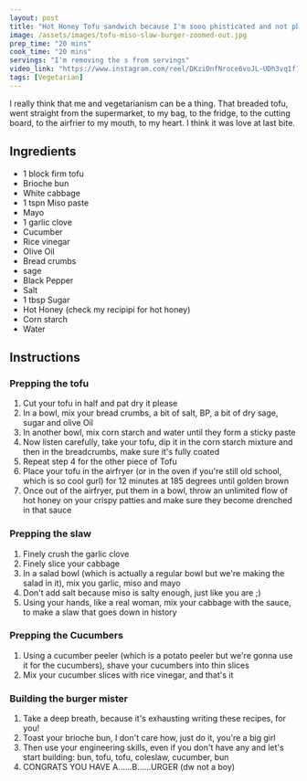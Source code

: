 ```yaml
---
layout: post
title: "Hot Honey Tofu sandwich because I'm sooo phisticated and not phisticated"
image: /assets/images/tofu-miso-slaw-burger-zoomed-out.jpg
prep_time: "20 mins"
cook_time: "20 mins"
servings: "I'm removing the s from servings"
video_link: "https://www.instagram.com/reel/DKziDnfNroce6voJL-UDh3vq1f1Aea-fA1Pm0I0/?igsh=dzRwc3Zqd2Rvb2Zo"
tags: [Vegetarian]
---
```


I really think that me and vegetarianism can be a thing. That breaded tofu, went straight from the supermarket, to my bag, to the fridge, to the cutting board, to the airfrier to my mouth, to my heart. I think it was love at last bite. 

## Ingredients

* 1 block firm tofu
* Brioche bun
* White cabbage
* 1 tspn Miso paste
* Mayo
* 1 garlic clove
* Cucumber
* Rice vinegar
* Olive Oil 
* Bread crumbs
* sage
* Black Pepper
* Salt
* 1 tbsp Sugar
* Hot Honey (check my recipipi for hot honey)
* Corn starch
* Water


## Instructions

### Prepping the tofu
1. Cut your tofu in half and pat dry it please
2. In a bowl, mix your bread crumbs, a bit of salt, BP, a bit of dry sage, sugar and olive Oil
3. In another bowl, mix corn starch and water until they form a sticky paste
4. Now listen carefully, take your tofu, dip it in the corn starch mixture and then in the breadcrumbs, make sure it's fully coated
5. Repeat step 4 for the other piece of Tofu
6. Place your tofu in the airfryer (or in the oven if you're still old school, which is so cool gurl) for 12 minutes at 185 degrees until golden brown
7. Once out of the airfryer, put them in a bowl, throw an unlimited flow of hot honey on your crispy patties and make sure they become drenched in that sauce

### Prepping the slaw
1. Finely crush the garlic clove
2. Finely slice your cabbage
3. In a salad bowl (which is actually a regular bowl but we're making the salad in it), mix you garlic, miso and mayo
4. Don't add salt because miso is salty enough, just like you are ;)
5. Using your hands, like a real woman, mix your cabbage with the sauce, to make a slaw that goes down in history

### Prepping the Cucumbers
1. Using a cucumber peeler (which is a potato peeler but we're gonna use it for the cucumbers), shave your cucumbers into thin slices
2. Mix your cucumber slices with rice vinegar, and that's it

### Building the burger mister
1. Take a deep breath, because it's exhausting writing these recipes, for you!
2. Toast your brioche bun, I don't care how, just do it, you're a big girl
3. Then use your engineering skills, even if you don't have any and let's start building: bun, tofu, tofu, coleslaw, cucumber, bun
4. CONGRATS YOU HAVE A......B......URGER (dw not a boy)




